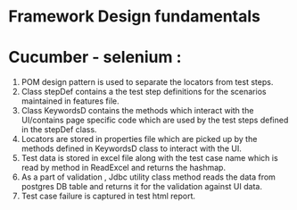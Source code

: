 # Framework Design fundamentals

# Cucumber - selenium :  

  1) POM design pattern is used to separate the locators from test steps.  
2) Class stepDef contains a the test step definitions for the scenarios maintained in features file.  
3) Class KeywordsD contains the methods which interact with the UI/contains page specific code which are used by the test steps defined in the stepDef class.  
4) Locators are stored in properties file which are picked up by the methods defined in KeywordsD class to interact with the UI.  
5) Test data is stored in excel file along with the test case name which is read by method in ReadExcel and returns the hashmap.  
6) As a part of validation , Jdbc utility class method reads the data from postgres DB table and returns it for the validation against UI data.  
7) Test case failure is captured in test html report.  
 
